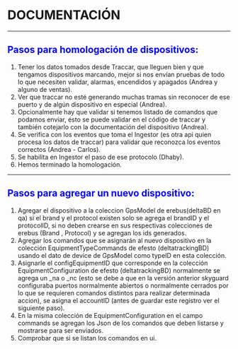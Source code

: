 # DOCUMENTACIÓN
---
## <span style="color:blue"> Pasos para homologación de dispositivos: </span>

1. Tener los datos tomados desde Traccar, que lleguen bien y que tengamos dispositivos marcando, mejor si nos envían pruebas de todo lo que necesiten validar, alarmas, encendidos y apagados (Andrea y alguno de ventas).
2. Ver que traccar no esté generando muchas tramas sin reconocer de ese puerto y de algún dispositivo en especial (Andrea).
3. Opcionalmente hay que validar si tenemos listado de comandos que podamos enviar, ésto se puede validar en el código de traccar y también cotejarlo con la documentación del dispositivo (Andrea).
4. Se verifica con los eventos que toma el Ingestor (es otra api quien procesa los datos de traccar) para validar que reconozca los eventos correctos (Andrea - Carlos).
5. Se habilita en Ingestor el paso de ese protocolo (Dhaby).
6. Hemos terminado la homologación.

---

## <span style="color:blue"> Pasos para agregar un nuevo dispositivo: </span>

1. Agregar el dispositivo a la coleccion GpsModel de erebus(deltaBD en qa) si el brand y el protocol existen solo se agrega el brandID y el protocolID, si no deben crearse en sus respectivas colecciones de erebus (Brand , Protocol) y se agregan los ids generados.
2. Agregar los comandos que se asignarán al nuevo dispositivo en la colección EquipmentTypeCommands de efesto (deltatrackingBD) usando el dato de device de GpsModel como typeID en esta colección.
3. Asignarle el configEquipmentID que corresponde en la colección EquipmentConfiguration de efesto (deltatrackingBD) normalmente se agrega un _na o _nc (esto se debe a que en la versión anterior skyguard configuraba puertos normalmente abiertos o normalmente cerrados por lo que se requieren comandos distintos para realizar determinada accion), se asigna el accountID (antes de guardar este registro ver el siguiente paso).
4. En la misma colección de EquipmentConfiguration en el campo commands se agregan los Json de los comandos que deben listarse  y mostrarse para ser enviados.
5. Comprobar que si se listan los comandos en ui.
